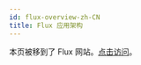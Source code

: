 ```yaml
---
id: flux-overview-zh-CN
title: Flux 应用架构
---
```


本页被移到了 Flux 网站。[点击访问](http://facebook.github.io/flux/docs/overview.html)。
